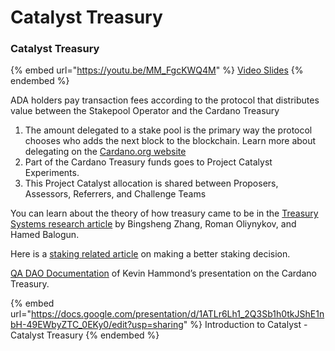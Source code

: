 # Catalyst Treasury

### Catalyst Treasury

{% embed url="https://youtu.be/MM_FgcKWQ4M" %}
[Video Slides](https://docs.google.com/presentation/d/197dT6ZWkK-\_pBAhkS478toqd7sp2tc\_5aLlDvMSDQyo/edit?usp=sharing)
{% endembed %}

ADA holders pay transaction fees according to the protocol that distributes value between the Stakepool Operator and the Cardano Treasury&#x20;

1. The amount delegated to a stake pool is the primary way the protocol chooses who adds the next block to the blockchain. Learn more about delegating on the [Cardano.org website](https://cardano.org/stake-pool-delegation/)
2. Part of the Cardano Treasury funds goes to Project Catalyst Experiments.
3. This Project Catalyst allocation is shared between Proposers, Assessors, Referrers, and Challenge Teams

You can learn about the theory of how treasury came to be in the [Treasury Systems research article](https://iohk.io/en/research/library/papers/a-treasury-system-for-cryptocurrenciesenabling-better-collaborative-intelligence/) by Bingsheng Zhang, Roman Oliynykov, and Hamed Balogun.

Here is a [staking related article](https://cardanojournal.com/make-a-better-staking-decision-107) on making a better staking decision.

[QA DAO Documentation](https://quality-assurance-dao.gitbook.io/community-governance-oversight/governance-processes/governance-parameters/cardano-treasury-with-kevin-hammond) of Kevin Hammond’s presentation on the Cardano Treasury.

{% embed url="https://docs.google.com/presentation/d/1ATLr6Lh1_2Q3Sb1h0tkJShE1nbH-49EWbyZTC_0EKy0/edit?usp=sharing" %}
Introduction to Catalyst - Catalyst Treasury
{% endembed %}
